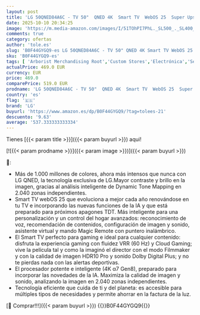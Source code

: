 ```yaml
---
layout: post
title: 'LG 50QNED84A6C - TV 50"  QNED 4K  Smart TV  WebOS 25  Super Upscaling  Dolby Vision y Atmos  Alexa/Google Assistant  Negro'
date: 2025-10-10 20:34:25
image: 'https://m.media-amazon.com/images/I/51TOhPI7PhL._SL500_._SL400_.jpg'
comments: true
category: ofertas
author: 'tole.es'
slug: 'B0F44GYGQ9-es LG 50QNED84A6C - TV 50" QNED 4K Smart TV WebOS 25 Super...'
sku: 'B0F44GYGQ9-es'
tags: [ 'Arborist Merchandising Root','Custom Stores','Electrónica','Self Service','TV, vídeo y home cinema','Televisores','Xbox Anywhere - Selección de televisores','dd635ce1-b8f1-4920-b4b9-c00c26aa6274_0','dd635ce1-b8f1-4920-b4b9-c00c26aa6274_7001','lg','smart','tv','🇪🇸', ]
actualPrice: 469.0 EUR
currency: EUR
price: 469.0
comparePrice: 519.0 EUR
prodname: 'LG 50QNED84A6C - TV 50"  QNED 4K  Smart TV  WebOS 25  Super Upscaling  Dolby Vision y Atmos  Alexa/Google Assistant  Negro'
country: 'es'
flag: '🇪🇸'
brand: 'LG'
buyurl: 'https://www.amazon.es/dp/B0F44GYGQ9/?tag=tolees-21'
descuento: '9.63'
average: '537.333333333334'
---
```


Tienes [{{< param title >}}]({{< param buyurl >}}) aqui!

[![{{< param prodname >}}]({{< param image >}})]({{< param buyurl >}})

🔎:

- Más de 1.000 millones de colores, ahora más intensos que nunca con LG QNED, la tecnología exclusiva de LG.Mayor contraste y brillo en la imagen, gracias al análisis inteligente de Dynamic Tone Mapping en 2.040 zonas independientes.
- Smart TV webOS 25 que evoluciona a mejor cada año renovándose en tu TV e incorporando las nuevas funciones de la IA y que está preparado para próximos apagones TDT. Más inteligente para una personalización y un control del hogar avanzados: reconocimiento de voz, recomendación de contenidos, configuración de imagen y sonido, asistente virtual y mando Magic Remote con puntero inalámbrico.
- El Smart TV perfecto para gaming e ideal para cualquier contenido: disfruta la experiencia gaming con fluidez VRR (60 Hz) y Cloud Gaming; vive la película tal y como la imaginó el director con el modo Filmmaker y con la calidad de imagen HDR10 Pro y sonido Dolby Digital Plus; y no te pierdas nada con las alertas deportivas.
- El procesador potente e inteligente (4K α7 Gen8), preparado para incorporar las novedades de la IA. Maximiza la calidad de imagen y sonido, analizando la imagen en 2.040 zonas independientes.
- Tecnología eficiente que cuida de ti y del planeta: es accesible para múltiples tipos de necesidades y permite ahorrar en la factura de la luz.

[🛒 Comprar!!!]({{< param buyurl >}})
{{<world>}}B0F44GYGQ9{{</world>}}
